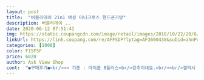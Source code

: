 ```yaml
---
layout: post 
title:  "버블리데이 2in1 여성 미니크로스 핸드폰가방" 
description: 버블리데이 ..
date: 2020-06-12 07:51:41 
img: https://static.coupangcdn.com/image/retail/images/2018/10/22/20/6/ed1d036a-5ec7-48d6-a28f-6a6a310f862b.jpg 
linkUrl: https://link.coupang.com/re/AFFSDP?lptag=AF3600438&subid=ahnPublicAsk&pageKey=150405882&itemId=434427903&vendorItemId=4072832319&traceid=V0-113-4227ce3935152ccf 
categories: [1008] 
color: F15F5F 
price: 6020 
author: Ask View Shop 
cont:  "●구매후기●<br/>>> 기종 : 아이폰 8플러스<br/>강추이네요.<br/><br/>갤럭시 s7쓰는데 넉넉히 들어가고 남구요.<br/><br/>그런데<br/>기능성, 가성비, 디자인등은 가격, 로켓배송 고려했을때 개인적으로는 기분좋은 구매였어요.<br/><br/>너무 좋아요<br/>네이비랑 고민했는데 저는 블랙이 맘에 듭니다.<br/><br/>마감이나 바느질등은 아주 살짝쿵 거슬리는 부분이 있지만<br/>만원은 커녕 6000원 언저리라는 가격대에서 정말 깔끔하게 잘 나온것 같습니다.<br/> 폰이 약간 큰 편인데, (A8 star) 아슬아슬해도 딱 맞게 들어갔고요.<br/> 그외에도 지갑/블투 이어폰 케이스/립밤등 필수품만 넣기에 딱 좋고, 공간만 잘 만진다면 보조배터리까지 딱 들어갈것 같아서 아주 좋습니다.<br/> 그리고 실밥이 하나 있긴했는데, 솔직히 이 가격에서 실밥하나도 없으면 오히려 이상한거겠죠.<br/> 디자인이 약간 촌스러워 보일수도 있는데, 색상만 잘 고르면 의외로 눈에 잘 안띄어서 괜찮습니다^^<br/>만족합니다.<br/><br/>바느질 상태나 재질, 너무 꼼꼼히 자세히 따져보고 살 가격은 아니라 가볍게, 편하게 사시는게 좋을듯 해요<br/>블랙으로 샀는데 끈도 괜찮네요<br/>블랙을 구입해보면 물빠진 블랙제품이 있는데 이제품은 진한, 다크한 맘에 쏙드는 블랙입니다.<br/><br/>사진 몇장 올려요<br/>아 그리고 첨부사진에 각 부분별 자세한 사이즈 사진 올려 놓았으니 참고 하셔요^^<br/>아기 안고 다닐때 폰을 손에 쥐고 안는게 넘 힘들어서 샀어요<br/>아무튼 맘에들고 좋아요^^<br/>운동하러 나갈때나 동네산책나갈때, 가까운마트 갈때, 휴대폰이나 지갑, 차키를 가볍게 넣고 다닐수 있는 가방이 필요해서 샀는데 딱입니다.<br/><br/>잘 쓰겠습니다.<br/><br/>정말 잘 산거 같아요<br/>제법 디테일있게 잘 만들어진 제품이예요.<br/><br/>지퍼도 잘 잠궈져요<br/>케이스 채로 다 들어가고 넉넉하게 남아요<br/>평 볼때 기종을 적은 사람 별로 없어서 작을까봐 걱정 했었어요<br/>평보고 망설였는데 필요해서 주문했어요<br/>포켓이 3개라 차키, 다른 휴대폰 하나더, 지갑, 작은것들 소소히 넣을수가 있어요<br/>" 
---
```

